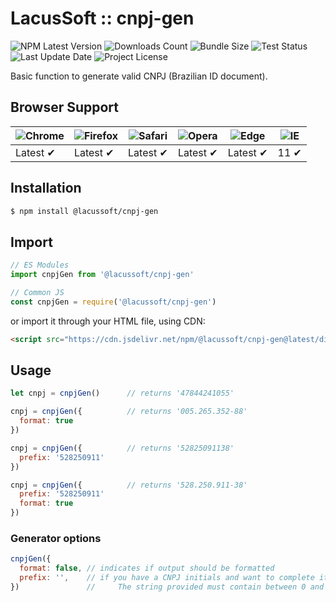 # LacusSoft :: cnpj-gen

![NPM Latest Version](https://img.shields.io/npm/v/@lacussoft/cnpj-gen)
![Downloads Count](https://img.shields.io/npm/dm/@lacussoft/cnpj-gen.svg)
![Bundle Size](https://packagephobia.now.sh/badge?p=@lacussoft/cnpj-gen)
![Test Status](https://img.shields.io/travis/juliolmuller/cnpj-utils-js/main.svg)
![Last Update Date](https://img.shields.io/github/last-commit/juliolmuller/cnpj-utils-js)
![Project License](https://img.shields.io/github/license/juliolmuller/cnpj-utils-js)

Basic function to generate valid CNPJ (Brazilian ID document).

## Browser Support

![Chrome](https://raw.github.com/alrra/browser-logos/master/src/chrome/chrome_48x48.png) | ![Firefox](https://raw.github.com/alrra/browser-logos/master/src/firefox/firefox_48x48.png) | ![Safari](https://raw.github.com/alrra/browser-logos/master/src/safari/safari_48x48.png) | ![Opera](https://raw.github.com/alrra/browser-logos/master/src/opera/opera_48x48.png) | ![Edge](https://raw.github.com/alrra/browser-logos/master/src/edge/edge_48x48.png) | ![IE](https://raw.github.com/alrra/browser-logos/master/src/archive/internet-explorer_9-11/internet-explorer_9-11_48x48.png) |
--- | --- | --- | --- | --- | --- |
Latest ✔ | Latest ✔ | Latest ✔ | Latest ✔ | Latest ✔ | 11 ✔ |

## Installation

```bash
$ npm install @lacussoft/cnpj-gen
```

## Import

```js
// ES Modules
import cnpjGen from '@lacussoft/cnpj-gen'

// Common JS
const cnpjGen = require('@lacussoft/cnpj-gen')
```

or import it through your HTML file, using CDN:

```html
<script src="https://cdn.jsdelivr.net/npm/@lacussoft/cnpj-gen@latest/dist/cnpj-gen.min.js"></script>
```

## Usage

```js
let cnpj = cnpjGen()      // returns '47844241055'

cnpj = cnpjGen({          // returns '005.265.352-88'
  format: true
})

cnpj = cnpjGen({          // returns '52825091138'
  prefix: '528250911'
})

cnpj = cnpjGen({          // returns '528.250.911-38'
  prefix: '528250911'
  format: true
})
```

### Generator options

```js
cnpjGen({
  format: false, // indicates if output should be formatted
  prefix: '',    // if you have a CNPJ initials and want to complete it with valid digits.
})               //     The string provided must contain between 0 and 9 digits!
```
